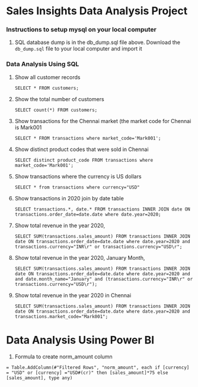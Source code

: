 # Sales Insights Data Analysis Project

### Instructions to setup mysql on your local computer

1. SQL database dump is in the db_dump.sql file above. Download the `db_dump.sql` file to your local computer and import it

### Data Analysis Using SQL

1. Show all customer records

    `SELECT * FROM customers;`

2. Show the total number of customers

    `SELECT count(*) FROM customers;`

3. Show transactions for the Chennai market (the market code for Chennai is Mark001

    `SELECT * FROM transactions where market_code='Mark001';`

4. Show distinct product codes that were sold in Chennai

    `SELECT distinct product_code FROM transactions where market_code='Mark001';`

5. Show transactions where the currency is US dollars

    `SELECT * from transactions where currency="USD"`

6. Show transactions in 2020 join by date table

    `SELECT transactions.*, date.* FROM transactions INNER JOIN date ON transactions.order_date=date.date where date.year=2020;`

7. Show total revenue in the year 2020,

    `SELECT SUM(transactions.sales_amount) FROM transactions INNER JOIN date ON transactions.order_date=date.date where date.year=2020 and transactions.currency="INR\r" or transactions.currency="USD\r";`
	
8. Show total revenue in the year 2020, January Month,

    `SELECT SUM(transactions.sales_amount) FROM transactions INNER JOIN date ON transactions.order_date=date.date where date.year=2020 and and date.month_name="January" and (transactions.currency="INR\r" or transactions.currency="USD\r");`

9. Show total revenue in the year 2020 in Chennai

    `SELECT SUM(transactions.sales_amount) FROM transactions INNER JOIN date ON transactions.order_date=date.date where date.year=2020
and transactions.market_code="Mark001";`


Data Analysis Using Power BI
============================

1. Formula to create norm_amount column

`= Table.AddColumn(#"Filtered Rows", "norm_amount", each if [currency] = "USD" or [currency] ="USD#(cr)" then [sales_amount]*75 else [sales_amount], type any)`


